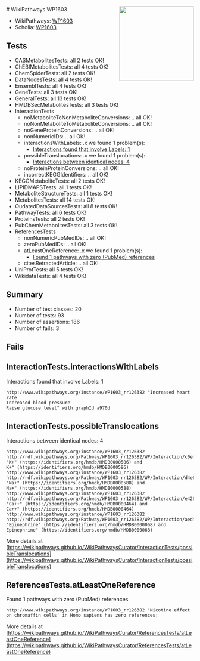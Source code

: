 <img style="float: right; width: 200px" src="https://upload.wikimedia.org/wikipedia/commons/thumb/8/83/Wplogo_with_text_500.png/640px-Wplogo_with_text_500.png" />
# WikiPathways WP1603

* WikiPathways: [WP1603](https://wikipathways.org/pathways/WP1603)
* Scholia: [WP1603](https://scholia.toolforge.org/wikipathways/WP1603)
## Tests
* CASMetabolitesTests: all 2 tests OK!
* ChEBIMetabolitesTests: all 4 tests OK!
* ChemSpiderTests: all 2 tests OK!
* DataNodesTests: all 4 tests OK!
* EnsemblTests: all 4 tests OK!
* GeneTests: all 3 tests OK!
* GeneralTests: all 13 tests OK!
* HMDBSecMetabolitesTests: all 3 tests OK!
* InteractionTests
    * noMetaboliteToNonMetaboliteConversions: .. all OK!
    * noNonMetaboliteToMetaboliteConversions: .. all OK!
    * noGeneProteinConversions: .. all OK!
    * nonNumericIDs: .. all OK!
    * interactionsWithLabels: .x we found 1 problem(s):
        * [Interactions found that involve Labels: 1](#630d2678)
    * possibleTranslocations: .x we found 1 problem(s):
        * [Interactions between identical nodes: 4](#1c118209)
    * noProteinProteinConversions: .. all OK!
    * incorrectKEGGIdentifiers: .. all OK!
* KEGGMetaboliteTests: all 2 tests OK!
* LIPIDMAPSTests: all 1 tests OK!
* MetaboliteStructureTests: all 1 tests OK!
* MetabolitesTests: all 14 tests OK!
* OudatedDataSourcesTests: all 8 tests OK!
* PathwayTests: all 6 tests OK!
* ProteinsTests: all 2 tests OK!
* PubChemMetabolitesTests: all 3 tests OK!
* ReferencesTests
    * nonNumericPubMedIDs: .. all OK!
    * zeroPubMedIDs: .. all OK!
    * atLeastOneReference: .x we found 1 problem(s):
        * [Found 1 pathways with zero (PubMed) references](#d0a459f0)
    * citesRetractedArticle: .. all OK!
* UniProtTests: all 5 tests OK!
* WikidataTests: all 4 tests OK!


## Summary

* Number of test classes: 20
* Number of tests: 93
* Number of assertions: 186
* Number of fails: 3

## Fails

<a name="630d2678" />

## InteractionTests.interactionsWithLabels

Interactions found that involve Labels: 1
```
http://www.wikipathways.org/instance/WP1603_rr126382 "Increased heart rate
Increased blood pressure
Raise glucose level" with graphId a970d
```

<a name="1c118209" />

## InteractionTests.possibleTranslocations

Interactions between identical nodes: 4
```
http://www.wikipathways.org/instance/WP1603_rr126382 http://rdf.wikipathways.org/Pathway/WP1603_rr126382/WP/Interaction/c0ef4 "K+" (https://identifiers.org/hmdb/HMDB0000586) and 
K+" (https://identifiers.org/hmdb/HMDB0000586)
http://www.wikipathways.org/instance/WP1603_rr126382 http://rdf.wikipathways.org/Pathway/WP1603_rr126382/WP/Interaction/d4e65 "Na+" (https://identifiers.org/hmdb/HMDB0000588) and 
Na+" (https://identifiers.org/hmdb/HMDB0000588)
http://www.wikipathways.org/instance/WP1603_rr126382 http://rdf.wikipathways.org/Pathway/WP1603_rr126382/WP/Interaction/e426a "Ca++" (https://identifiers.org/hmdb/HMDB0000464) and 
Ca++" (https://identifiers.org/hmdb/HMDB0000464)
http://www.wikipathways.org/instance/WP1603_rr126382 http://rdf.wikipathways.org/Pathway/WP1603_rr126382/WP/Interaction/aedf2 "Epinephrine" (https://identifiers.org/hmdb/HMDB0000068) and 
Epinephrine" (https://identifiers.org/hmdb/HMDB0000068)
```

More details at [https://wikipathways.github.io/WikiPathwaysCurator/InteractionTests/possibleTranslocations](https://wikipathways.github.io/WikiPathwaysCurator/InteractionTests/possibleTranslocations)

<a name="d0a459f0" />

## ReferencesTests.atLeastOneReference

Found 1 pathways with zero (PubMed) references
```
http://www.wikipathways.org/instance/WP1603_rr126382 'Nicotine effect on chromaffin cells' in Homo sapiens has zero references; 
```

More details at [https://wikipathways.github.io/WikiPathwaysCurator/ReferencesTests/atLeastOneReference](https://wikipathways.github.io/WikiPathwaysCurator/ReferencesTests/atLeastOneReference)

